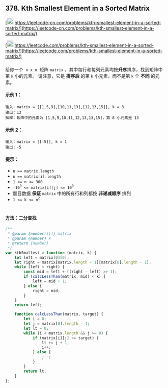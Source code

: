 ## 378. Kth Smallest Element in a Sorted Matrix

[<img src="https://static.leetcode-cn.com/cn-mono-assets/production/assets/logo-dark-cn.c42314a8.svg" height="20" /> https://leetcode-cn.com/problems/kth-smallest-element-in-a-sorted-matrix/](https://leetcode-cn.com/problems/kth-smallest-element-in-a-sorted-matrix/)

[<img src="https://assets.leetcode.com/static_assets/public/webpack_bundles/images/logo-dark.e99485d9b.svg" height="20"/> https://leetcode.com/problems/kth-smallest-element-in-a-sorted-matrix/](https://leetcode.com/problems/kth-smallest-element-in-a-sorted-matrix/)

###

给你一个  `n x n`  矩阵 `matrix` ，其中每行和每列元素均按**升序**排序，找到矩阵中第 `k` 小的元素。
请注意，它是 **排序后** 的第 `k` 小元素，而不是第 `k` 个 **不同** 的元素。

#### 示例 1：

```
输入：matrix = [[1,5,9],[10,11,13],[12,13,15]], k = 8
输出：13
解释：矩阵中的元素为 [1,5,9,10,11,12,13,13,15]，第 8 小元素是 13
```

#### 示例 2：

```
输入：matrix = [[-5]], k = 1
输出：-5
```

#### 提示：

-   `n == matrix.length`
-   `n == matrix[i].length`
-   `1 <= n <= 300`
-   `-10`<sup>`9`</sup>` <= matrix[i][j] <= 10`<sup>`9`</sup>
-   题目数据 **保证** `matrix` 中的所有行和列都按 **非递减顺序** 排列
-   `1 <= k <= n`<sup>`2`</sup>

#

#### 方法：二分查找

```js
/**
 * @param {number[][]} matrix
 * @param {number} k
 * @return {number}
 */
var kthSmallest = function (matrix, k) {
    let left = matrix[0][0];
    let right = matrix[matrix.length - 1][matrix[0].length - 1];
    while (left < right) {
        const mid = left + ((right - left) >> 1);
        if (calcLessThan(matrix, mid) < k) {
            left = mid + 1;
        } else {
            right = mid;
        }
    }
    return left;

    function calcLessThan(matrix, target) {
        let i = 0;
        let j = matrix[0].length - 1;
        let lt = 0;
        while (i < matrix.length && j >= 0) {
            if (matrix[i][j] <= target) {
                lt += j + 1;
                i++;
            } else {
                j--;
            }
        }
        return lt;
    }
};
```
